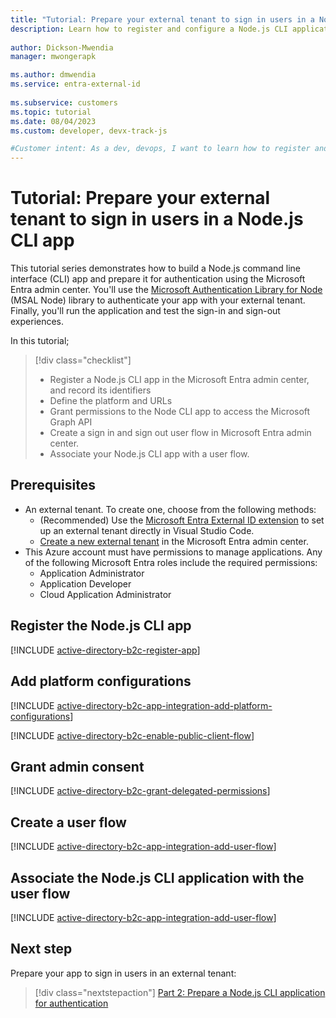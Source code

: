 ```yaml
---
title: "Tutorial: Prepare your external tenant to sign in users in a Node.js CLI app"
description: Learn how to register and configure a Node.js CLI application to signs in users in an external tenant
 
author: Dickson-Mwendia
manager: mwongerapk

ms.author: dmwendia
ms.service: entra-external-id
 
ms.subservice: customers
ms.topic: tutorial
ms.date: 08/04/2023
ms.custom: developer, devx-track-js

#Customer intent: As a dev, devops, I want to learn how to register and configure a Node.js CLI application to signs in users in an external tenant
---
```


# Tutorial: Prepare your external tenant to sign in users in a Node.js CLI app

This tutorial series demonstrates how to build a Node.js command line interface (CLI) app and prepare it for authentication using the Microsoft Entra admin center. You'll use the [Microsoft Authentication Library for Node](/javascript/api/%40azure/msal-node) (MSAL Node) library to authenticate your app with your external tenant. Finally, you'll run the application and test the sign-in and sign-out experiences.

In this tutorial;

> [!div class="checklist"]
>
> - Register a Node.js CLI app in the Microsoft Entra admin center, and record its identifiers
> - Define the platform and URLs
> - Grant permissions to the Node CLI app to access the Microsoft Graph API
> - Create a sign in and sign out user flow in Microsoft Entra admin center.
> - Associate your Node.js CLI app with a user flow. 

## Prerequisites

- An external tenant. To create one, choose from the following methods:
  - (Recommended) Use the [Microsoft Entra External ID extension](https://aka.ms/ciamvscode/tutorials/marketplace) to set up an external tenant directly in Visual Studio Code.
  - [Create a new external tenant](how-to-create-external-tenant-portal.md) in the Microsoft Entra admin center.
- This Azure account must have permissions to manage applications. Any of the following Microsoft Entra roles include the required permissions:
  - Application Administrator
  - Application Developer
  - Cloud Application Administrator

## Register the Node.js CLI app

[!INCLUDE [active-directory-b2c-register-app](./includes/register-app/register-client-app-common.md)] 


## Add platform configurations

[!INCLUDE [active-directory-b2c-app-integration-add-platform-configurations](./includes/register-app/add-platform-redirect-url-node-cli.md)]

[!INCLUDE [active-directory-b2c-enable-public-client-flow](./includes/register-app/enable-public-client-flow.md)]  

## Grant admin consent 

[!INCLUDE [active-directory-b2c-grant-delegated-permissions](./includes/register-app/grant-api-permission-sign-in.md)] 

## Create a user flow 

[!INCLUDE [active-directory-b2c-app-integration-add-user-flow](./includes/configure-user-flow/create-sign-in-sign-out-user-flow.md)] 

## Associate the Node.js CLI application with the user flow

[!INCLUDE [active-directory-b2c-app-integration-add-user-flow](./includes/configure-user-flow/add-app-user-flow.md)]


## Next step

Prepare your app to sign in users in an external tenant:

> [!div class="nextstepaction"]
> [Part 2: Prepare a Node.js CLI application for authentication](tutorial-cli-app-node-sign-in-prepare-app.md)
